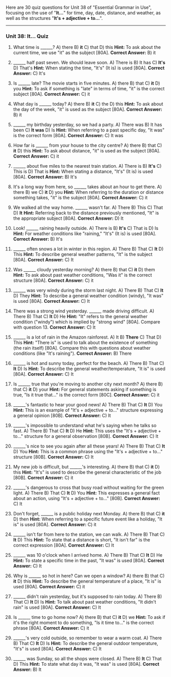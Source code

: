 Here are 30 quiz questions for Unit 38 of "Essential Grammar in Use", focusing on the use of "**It...**" for time, day, date, distance, and weather, as well as the structures "**It's + adjective + to...**".

---

### **Unit 38: It... Quiz**

1.  What time is ______?
    A) there
    B) **it**
    C) that
    D) this
    **Hint:** To ask about the current time, we use "it" as the subject [80A].
    **Correct Answer:** B) it

2.  ______ half past seven. We should leave soon.
    A) There is
    B) It has
    C) **It's**
    D) That's
    **Hint:** When stating the time, "It's" (It is) is used [80A].
    **Correct Answer:** C) It's

3.  Is ______ late? The movie starts in five minutes.
    A) there
    B) that
    C) **it**
    D) you
    **Hint:** To ask if something is "late" in terms of time, "it" is the correct subject [80A].
    **Correct Answer:** C) it

4.  What day is ______ today?
    A) there
    B) **it**
    C) the
    D) this
    **Hint:** To ask about the day of the week, "it" is used as the subject [80A].
    **Correct Answer:** B) it

5.  ______ my birthday yesterday, so we had a party.
    A) There was
    B) It has been
    C) **It was**
    D) Is
    **Hint:** When referring to a past specific day, "It was" is the correct form [80A].
    **Correct Answer:** C) It was

6.  How far is ______ from your house to the city centre?
    A) there
    B) that
    C) **it**
    D) this
    **Hint:** To ask about distance, "it" is used as the subject [80A].
    **Correct Answer:** C) it

7.  ______ about five miles to the nearest train station.
    A) There is
    B) **It's**
    C) This is
    D) That is
    **Hint:** When stating a distance, "It's" (It is) is used [80A].
    **Correct Answer:** B) It's

8.  It's a long way from here, so ______ takes about an hour to get there.
    A) there
    B) we
    C) **it**
    D) you
    **Hint:** When referring to the duration or distance something takes, "it" is the subject [80A].
    **Correct Answer:** C) it

9.  We walked all the way home. ______ wasn't far.
    A) There
    B) This
    C) That
    D) **It**
    **Hint:** Referring back to the distance previously mentioned, "It" is the appropriate subject [80A].
    **Correct Answer:** D) It

10. Look! ______ raining heavily outside.
    A) There is
    B) **It's**
    C) That is
    D) Is
    **Hint:** For weather conditions like "raining," "It's" (It is) is used [80A].
    **Correct Answer:** B) It's

11. ______ often snows a lot in winter in this region.
    A) There
    B) That
    C) **It**
    D) This
    **Hint:** To describe general weather patterns, "It" is the subject [80A].
    **Correct Answer:** C) It

12. Was ______ cloudy yesterday morning?
    A) there
    B) that
    C) **it**
    D) them
    **Hint:** To ask about past weather conditions, "Was it" is the correct structure [80A].
    **Correct Answer:** C) it

13. ______ was very windy during the storm last night.
    A) There
    B) That
    C) **It**
    D) They
    **Hint:** To describe a general weather condition (windy), "It was" is used [80A].
    **Correct Answer:** C) It

14. There was a strong wind yesterday. ______ made driving difficult.
    A) There
    B) That
    C) **It**
    D) He
    **Hint:** "It" refers to the general weather condition ("windy") which is implied by "strong wind" [80A]. Compare with question 13.
    **Correct Answer:** C) It

15. ______ is a lot of rain in the Amazon rainforest.
    A) It
    B) **There**
    C) That
    D) This
    **Hint:** "There is" is used to talk about the existence of something (the rain itself) [80A]. Compare this with questions about weather conditions (like "It's raining").
    **Correct Answer:** B) There

16. ______ is hot and sunny today, perfect for the beach.
    A) There
    B) That
    C) **It**
    D) Is
    **Hint:** To describe the general weather/temperature, "It is" is used [80A].
    **Correct Answer:** C) It

17. Is ______ true that you're moving to another city next month?
    A) there
    B) that
    C) **it**
    D) your
    **Hint:** For general statements asking if something is true, "Is it true that..." is the correct form [80C].
    **Correct Answer:** C) it

18. ______'s fantastic to hear your good news!
    A) There
    B) That
    C) **It**
    D) You
    **Hint:** This is an example of "It's + adjective + to..." structure expressing a general opinion [80B].
    **Correct Answer:** C) It

19. ______'s impossible to understand what he's saying when he talks so fast.
    A) There
    B) That
    C) **It**
    D) He
    **Hint:** This uses the "It's + adjective + to..." structure for a general observation [80B].
    **Correct Answer:** C) It

20. ______'s nice to see you again after all these years!
    A) There
    B) That
    C) **It**
    D) You
    **Hint:** This is a common phrase using the "It's + adjective + to..." structure [80B].
    **Correct Answer:** C) It

21. My new job is difficult, but ______'s interesting.
    A) there
    B) that
    C) **it**
    D) this
    **Hint:** "It's" is used to describe the general characteristic of the job [80B].
    **Correct Answer:** C) it

22. ______'s dangerous to cross that busy road without waiting for the green light.
    A) There
    B) That
    C) **It**
    D) You
    **Hint:** This expresses a general fact about an action, using "It's + adjective + to..." [80B].
    **Correct Answer:** C) It

23. Don't forget, ______ is a public holiday next Monday.
    A) there
    B) that
    C) **it**
    D) then
    **Hint:** When referring to a specific future event like a holiday, "It is" is used [80A].
    **Correct Answer:** C) it

24. ______ isn't far from here to the station, we can walk.
    A) There
    B) That
    C) **It**
    D) This
    **Hint:** To state that a distance is short, "It isn't far" is the correct expression [80A].
    **Correct Answer:** C) It

25. ______ was 10 o'clock when I arrived home.
    A) There
    B) That
    C) **It**
    D) He
    **Hint:** To state a specific time in the past, "It was" is used [80A].
    **Correct Answer:** C) It

26. Why is ______ so hot in here? Can we open a window?
    A) there
    B) that
    C) **it**
    D) this
    **Hint:** To describe the general temperature of a place, "It is" is used [80A].
    **Correct Answer:** C) it

27. ______ didn't rain yesterday, but it's supposed to rain today.
    A) There
    B) That
    C) **It**
    D) Is
    **Hint:** To talk about past weather conditions, "It didn't rain" is used [80A].
    **Correct Answer:** C) It

28. Is ______ time to go home now?
    A) there
    B) that
    C) **it**
    D) we
    **Hint:** To ask if it's the right moment to do something, "Is it time to..." is the correct phrase [80A].
    **Correct Answer:** C) it

29. ______'s very cold outside, so remember to wear a warm coat.
    A) There
    B) That
    C) **It**
    D) Is
    **Hint:** To describe the general outdoor temperature, "It's" is used [80A].
    **Correct Answer:** C) It

30. ______ was Sunday, so all the shops were closed.
    A) There
    B) **It**
    C) That
    D) This
    **Hint:** To state what day it was, "It was" is used [80A].
    **Correct Answer:** B) It